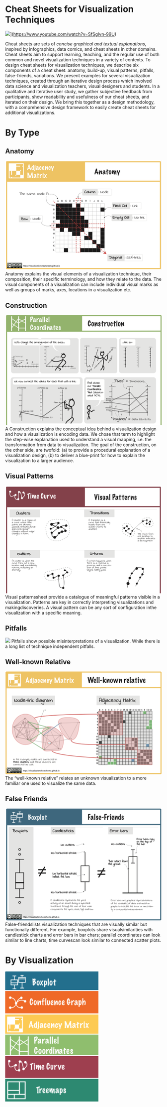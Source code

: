 # Cheat Sheets for Visualization Techniques

![](https://img.youtube.com/vi/SfSgIvn-99U/0.jpg)](https://www.youtube.com/watch?v=SfSgIvn-99U)

Cheat sheets are sets of _concise graphical and textual explanations_, inspired by infographics, data comics, and cheat sheets in other domains. Cheat sheets aim to support learning, teaching, and the regular use of both common and novel visualization techniques in a variety of contexts. To design cheat sheets for visualization techniques, we describe six components of a cheat sheet: anatomy, build-up, visual patterns, pitfalls, false-friends, variations. We present examples for several visualization techniques, created through an iterative design process which involved data science and visualization teachers, visual designers and students. In a qualitative and iterative user study, we gather subjective feedback from participants, show readability and usefulness of our cheat sheets, and iterated on their design. We bring this together as a design methodology, with a comprehensive design framework to easily create cheat sheets for additional visualizations. 

# By Type

## Anatomy

![](figures/anatomy.png)
Anatomy explains the visual elements of a visualization technique, their composition, their specific terminology, and how they relate to the data. The visual components of a visualization can include individual visual marks as well as groups of marks, axes, locations in a visualization etc.

## Construction
![](figures/construction.png)
A Construction explains the conceptual idea behind a visualization design and how a visualization is encoding data. We chose that term to highlight the step-wise explanation used to understand a visual mapping, i.e. the transformation from data to visualization. The goal of the construction, on the other side, are twofold: (a) to provide a procedural explanation of a visualization design, (b) to deliver a blue-print for how to explain the visualization to a larger audience. 

## Visual Patterns
![](figures/visualpatterns.png)
Visual patternssheet provide a catalogue of meaningful patterns visible in a visualization. Patterns are key in correctly interpreting visualizations and makingdiscoveries.  A visual pattern can be any sort of configuration inthe visualization with a specific meaning.

## Pitfalls 
![](figures/pitfals.png)
Pitfalls show possible misinterpretations of a visualization. While there is a long list of technique independent pitfalls.

## Well-known Relative
![](figures/relative.png)
The “well-known relative” relates an unknown visualization to a more familiar one used to visualize the same data.

## False Friends
![](figures/falsefriends.png)
False-friendslists visualization techniques that are visually similar but functionally different. For example, boxplots share visualsimilarities with candlestick charts and error bars in bar chars; parallel coordinates can look similar to line charts, time curvescan look similar to connected scatter plots.

# By Visualization
<a href=""><img src="figures/boxplot.png" width="300px"/></a>
<a href=""><img src="figures/confluentgraph.png" width="300px"/></a>
<a href=""><img src="figures/matrix.png" width="300px"/></a>
<a href=""><img src="figures/pcp.png" width="300px"/></a>
<a href=""><img src="figures/timecurve.png" width="300px"/></a>
<a href=""><img src="figures/treemap.png" width="300px"/></a>
